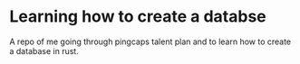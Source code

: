 # Learning how to create a databse
A repo of me going through pingcaps talent plan and to learn how to create a database
in rust.